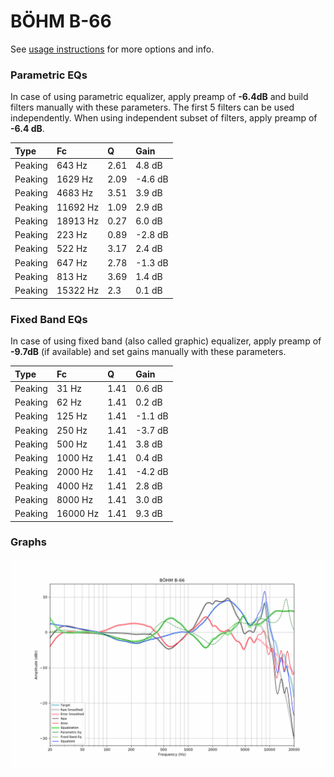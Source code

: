 # BÖHM B-66
See [usage instructions](https://github.com/jaakkopasanen/AutoEq#usage) for more options and info.

### Parametric EQs
In case of using parametric equalizer, apply preamp of **-6.4dB** and build filters manually
with these parameters. The first 5 filters can be used independently.
When using independent subset of filters, apply preamp of **-6.4 dB**.

| Type    | Fc       |    Q | Gain    |
|:--------|:---------|:-----|:--------|
| Peaking | 643 Hz   | 2.61 | 4.8 dB  |
| Peaking | 1629 Hz  | 2.09 | -4.6 dB |
| Peaking | 4683 Hz  | 3.51 | 3.9 dB  |
| Peaking | 11692 Hz | 1.09 | 2.9 dB  |
| Peaking | 18913 Hz | 0.27 | 6.0 dB  |
| Peaking | 223 Hz   | 0.89 | -2.8 dB |
| Peaking | 522 Hz   | 3.17 | 2.4 dB  |
| Peaking | 647 Hz   | 2.78 | -1.3 dB |
| Peaking | 813 Hz   | 3.69 | 1.4 dB  |
| Peaking | 15322 Hz | 2.3  | 0.1 dB  |

### Fixed Band EQs
In case of using fixed band (also called graphic) equalizer, apply preamp of **-9.7dB**
(if available) and set gains manually with these parameters.

| Type    | Fc       |    Q | Gain    |
|:--------|:---------|:-----|:--------|
| Peaking | 31 Hz    | 1.41 | 0.6 dB  |
| Peaking | 62 Hz    | 1.41 | 0.2 dB  |
| Peaking | 125 Hz   | 1.41 | -1.1 dB |
| Peaking | 250 Hz   | 1.41 | -3.7 dB |
| Peaking | 500 Hz   | 1.41 | 3.8 dB  |
| Peaking | 1000 Hz  | 1.41 | 0.4 dB  |
| Peaking | 2000 Hz  | 1.41 | -4.2 dB |
| Peaking | 4000 Hz  | 1.41 | 2.8 dB  |
| Peaking | 8000 Hz  | 1.41 | 3.0 dB  |
| Peaking | 16000 Hz | 1.41 | 9.3 dB  |

### Graphs
![](./B%C3%96HM%20B-66.png)